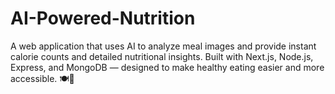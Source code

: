 # AI-Powered-Nutrition
A web application that uses AI to analyze meal images and provide instant calorie counts and detailed nutritional insights. Built with Next.js, Node.js, Express, and MongoDB — designed to make healthy eating easier and more accessible. 🍽️🤖
